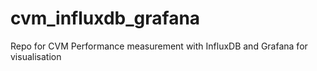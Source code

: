 # cvm_influxdb_grafana
Repo for CVM Performance measurement with InfluxDB and Grafana for visualisation
